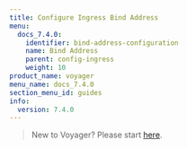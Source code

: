 ```yaml
---
title: Configure Ingress Bind Address
menu:
  docs_7.4.0:
    identifier: bind-address-configuration
    name: Bind Address
    parent: config-ingress
    weight: 10
product_name: voyager
menu_name: docs_7.4.0
section_menu_id: guides
info:
  version: 7.4.0
---
```


> New to Voyager? Please start [here](/docs/7.4.0/concepts/overview).

